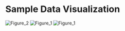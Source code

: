 # Sample Data Visualization 

![Figure_2](https://github.com/user-attachments/assets/9372bce4-f3cb-478f-9f7c-4c52118fda32)
![Figure_1](https://github.com/user-attachments/assets/ec3d2b25-0e71-446b-9ac4-9a9a6cc3daea)
![Figure_1](https://github.com/user-attachments/assets/0a580242-716d-4b66-a4fb-32373591c0c0)
